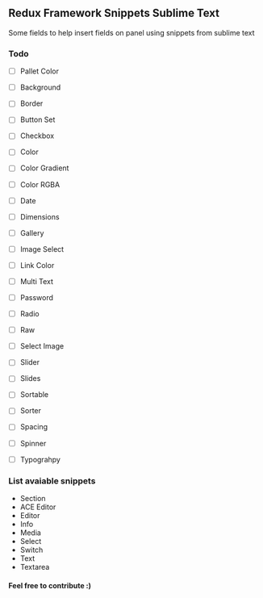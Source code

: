 ## Redux Framework Snippets Sublime Text

Some fields to help insert fields on panel using snippets from sublime text

### Todo

- [ ] Pallet Color
- [ ] Background
- [ ] Border
- [ ] Button Set
- [ ] Checkbox
- [ ] Color
- [ ] Color Gradient
- [ ] Color RGBA
- [ ] Date
- [ ] Dimensions
- [ ] Gallery
- [ ] Image Select
- [ ] Link Color
- [ ] Multi Text
- [ ] Password
- [ ] Radio
- [ ] Raw
- [ ] Select Image
- [ ] Slider
- [ ] Slides
- [ ] Sortable
- [ ] Sorter
- [ ] Spacing
- [ ] Spinner
- [ ] Typograhpy


### List avaiable snippets

- Section 
- ACE Editor
- Editor
- Info
- Media
- Select
- Switch
- Text
- Textarea

#### Feel free to contribute :)

